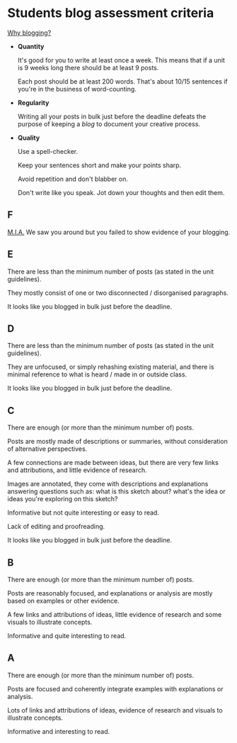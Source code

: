 # Students blog assessment criteria

[Why blogging?](https://github.com/RavensbourneWebMedia/Blogging#why-blogging) 

* **Quantity**  
  
	It's good for you to write at least once a week. This means that if a unit is 9 weeks long there should be at least 9 posts.
	
	Each post should be at least 200 words. That's about 10/15 sentences if you're in the business of word-counting.

* **Regularity**  

	Writing all your posts in bulk just before the deadline defeats the purpose of keeping a *blog* to document your creative process.  

* **Quality**

	Use a spell-checker.
	
	Keep your sentences short and make your points sharp.
	
	Avoid repetition and don't blabber on.
	
	Don't write like you speak. Jot down your thoughts and then edit them. 
	
	
	

## F

[M.I.A.](http://en.wikipedia.org/wiki/Missing_in_action) We saw you around but you failed to show evidence of your blogging. 

## E

There are less than the minimum number of posts (as stated in the unit guidelines).

They mostly consist of one or two disconnected / disorganised paragraphs.

It looks like you blogged in bulk just before the deadline.

## D

There are less than the minimum number of posts (as stated in the unit guidelines). 

They are unfocused, or simply rehashing existing material, and there is minimal reference to what is heard / made in or outside class.

It looks like you blogged in bulk just before the deadline.

## C

There are enough (or more than the minimum number of) posts. 

Posts are mostly made of descriptions or summaries, without consideration of alternative perspectives. 

A few connections are made between ideas, but there are very few links and attributions, and little evidence of research.

Images are annotated, they come with descriptions and explanations answering questions such as: what is this sketch about? what's the idea or ideas you're exploring on this sketch? 

Informative but not quite interesting or easy to read. 

Lack of editing and proofreading.

It looks like you blogged in bulk just before the deadline.

## B

There are enough (or more than the minimum number of) posts. 

Posts are reasonably focused, and explanations or analysis are mostly based on examples or other evidence. 

A few links and attributions of ideas, little evidence of research and some visuals to illustrate concepts.

Informative and quite interesting to read. 

## A

There are enough (or more than the minimum number of) posts. 

Posts are focused and coherently integrate examples with explanations or analysis. 

Lots of links and attributions of ideas, evidence of research and visuals to illustrate concepts.

Informative and interesting to read. 



